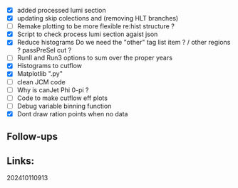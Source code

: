 - [x] added processed lumi section
- [x] updating skip colections and (removing HLT branches)
- [ ]  Remake plotting to be more flexible re:hist structure ? 
- [x] Script to check process lumi section agaist json
- [x] Reduce histograms Do we need the "other" tag list item ? / other regions ? passPreSel cut ?
- [ ] RunII and Run3 options to sum over the proper years
- [x] Histograms to cutflow
- [x] Matplotlib ".py"
- [ ]  clean JCM code
- [ ] Why is canJet Phi 0-pi ?
- [ ]  Code to make cutflow eff plots
- [ ] Debug variable binning function
 - [x] Dont draw ration points when no data
## Follow-ups


## Links: 



202410110913
